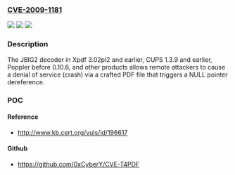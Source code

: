 ### [CVE-2009-1181](https://cve.mitre.org/cgi-bin/cvename.cgi?name=CVE-2009-1181)
![](https://img.shields.io/static/v1?label=Product&message=n%2Fa&color=blue)
![](https://img.shields.io/static/v1?label=Version&message=n%2Fa&color=blue)
![](https://img.shields.io/static/v1?label=Vulnerability&message=n%2Fa&color=brighgreen)

### Description

The JBIG2 decoder in Xpdf 3.02pl2 and earlier, CUPS 1.3.9 and earlier, Poppler before 0.10.6, and other products allows remote attackers to cause a denial of service (crash) via a crafted PDF file that triggers a NULL pointer dereference.

### POC

#### Reference
- http://www.kb.cert.org/vuls/id/196617

#### Github
- https://github.com/0xCyberY/CVE-T4PDF

